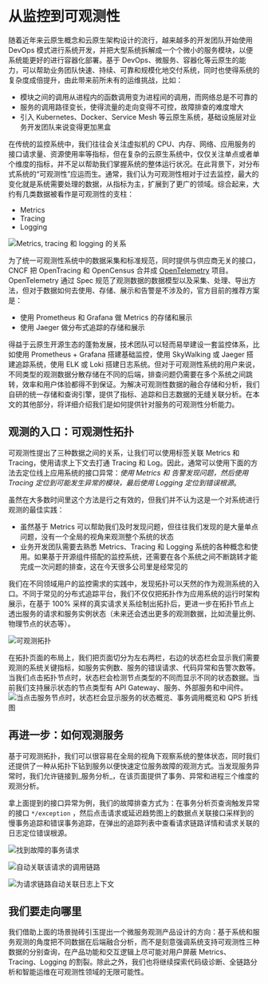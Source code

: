 # 从监控到可观测性

随着近年来云原生概念和云原生架构设计的流行，越来越多的开发团队开始使用 DevOps 模式进行系统开发，并把大型系统拆解成一个个微小的服务模块，以便系统能更好的进行容器化部署。基于 DevOps、微服务、容器化等云原生的能力，可以帮助业务团队快速、持续、可靠和规模化地交付系统，同时也使得系统的复杂度成倍提升，由此带来前所未有的运维挑战，比如：

- 模块之间的调用从进程内的函数调用变为进程间的调用，而网络总是不可靠的
- 服务的调用路径变长，使得流量的走向变得不可控，故障排查的难度增大
- 引入 Kubernetes、Docker、Service Mesh 等云原生系统，基础设施层对业务开发团队来说变得更加黑盒

在传统的监控系统中，我们往往会关注虚拟机的 CPU、内存、网络、应用服务的接口请求量、资源使用率等指标，但在复杂的云原生系统中，仅仅关注单点或者单个维度的指标，并不足以帮助我们掌握系统的整体运行状况。在此背景下，对分布式系统的“可观测性”应运而生。通常，我们认为可观测性相对于过去监控，最大的变化就是系统需要处理的数据，从指标为主，扩展到了更广的领域。综合起来，大约有几类数据被看作是可观测性的支柱：

- Metrics
- Tracing
- Logging

![Metrics, tracing 和 logging 的关系](http://terminus-paas.oss-cn-hangzhou.aliyuncs.com/paas-doc/2021/08/02/bcef24b7-40e0-4810-b672-934a9a1e925b.png)

为了统一可观测性系统中的数据采集和标准规范，同时提供与供应商无关的接口，CNCF 把 OpenTracing 和 OpenCensus 合并成 [OpenTelemetry](https://opentelemetry.io/) 项目。OpenTelemetry 通过 Spec 规范了观测数据的数据模型以及采集、处理、导出方法，但对于数据如何去使用、存储、展示和告警是不涉及的，官方目前的推荐方案是：

- 使用 Prometheus 和 Grafana 做 Metrics 的存储和展示
- 使用 Jaeger 做分布式追踪的存储和展示

得益于云原生开源生态的蓬勃发展，技术团队可以轻而易举建设一套监控体系，比如使用 Prometheus + Grafana 搭建基础监控，使用 SkyWalking 或 Jaeger 搭建追踪系统，使用 ELK 或 Loki 搭建日志系统。但对于可观测性系统的用户来说，不同类型的观测数据分散存储在不同的后端，排查问题仍需要在多个系统之间跳转，效率和用户体验都得不到保证。为解决可观测性数据的融合存储和分析，我们自研的统一存储和查询引擎，提供了指标、追踪和日志数据的无缝关联分析。在本文的其他部分，将详细介绍我们是如何提供针对服务的可观测性分析能力。

## 观测的入口：可观测性拓扑
可观测性提出了三种数据之间的关系，让我们可以使用标签关联 Metrics 和 Tracing，使用请求上下文去打通 Tracing 和 Log。因此，通常可以使用下面的方法去定位线上应用系统的接口异常：_使用 Metrics 和 告警发现问题，然后使用 Tracing 定位到可能发生异常的模块，最后使用 Logging 定位到错误根源_。

虽然在大多数时间里这个方法是行之有效的，但我们并不认为这是一个对系统进行观测的最佳实践：

- 虽然基于 Metrics 可以帮助我们及时发现问题，但往往我们发现的是大量单点问题，没有一个全局的视角来观测整个系统的状态
- 业务开发团队需要去熟悉 Metrics、Tracing 和 Logging 系统的各种概念和使用。如果基于开源组件搭配的监控系统，还需要在各个系统之间不断跳转才能完成一次问题的排查，这在今天很多公司里是经常见的

我们在不同领域用户的监控需求的实践中，发现拓扑可以天然的作为观测系统的入口。不同于常见的分布式追踪平台，我们不仅仅把拓扑作为应用系统的运行时架构展示，在基于 100% 采样的真实请求关系绘制出拓扑后，更进一步在拓扑节点上透出服务的请求和服务实例状态（未来还会透出更多的观测数据，比如流量比例、物理节点的状态等）。
  
![可观测拓扑](http://terminus-paas.oss-cn-hangzhou.aliyuncs.com/paas-doc/2021/08/02/2aebe8fe-4061-45c2-870d-39c1e783438d.png)

在拓扑页面的布局上，我们把页面切分为左右两栏，右边的状态栏会显示我们需要观测的系统关键指标，如服务实例数、服务的错误请求、代码异常和告警次数等。当我们点击拓扑节点时，状态栏会检测节点类型的不同而显示不同的状态数据。当前我们支持展示状态的节点类型有 API Gateway、服务、外部服务和中间件。
![当点击服务节点时，状态栏会显示服务的状态概览、事务调用概览和 QPS 折线图](http://terminus-paas.oss-cn-hangzhou.aliyuncs.com/paas-doc/2021/08/02/cb87885d-914d-409c-ad26-95442c88d301.png)


## 再进一步：如何观测服务
基于可观测拓扑，我们可以很容易在全局的视角下观察系统的整体状态，同时我们还提供了一种从拓扑下钻到服务以便快速定位服务故障的观测方式。当发现服务异常时，我们允许链接到_服务分析_，在该页面提供了事务、异常和进程三个维度的观测分析。

拿上面提到的接口异常为例，我们的故障排查方式为：在事务分析页查询触发异常的接口 `*/exception` ，然后点击请求或延迟趋势图上的数据点关联接口采样到的慢事务追踪和错误事务追踪，在弹出的追踪列表中查看请求链路详情和请求关联的日志定位错误根源。  

![找到故障的事务请求](http://terminus-paas.oss-cn-hangzhou.aliyuncs.com/paas-doc/2021/08/02/c05fd668-f59b-4cda-b942-1fb75bf2a843.png)

![自动关联该请求的调用链路](http://terminus-paas.oss-cn-hangzhou.aliyuncs.com/paas-doc/2021/08/02/2f764ac6-a0e8-406e-aee3-ae7e5394e0e1.png)

![为请求链路自动关联日志上下文](http://terminus-paas.oss-cn-hangzhou.aliyuncs.com/paas-doc/2021/08/02/3109f401-ff70-4c6a-bae0-0c75ab4da172.png)

## 我们要走向哪里
我们借助上面的场景抛砖引玉提出一个微服务观测产品设计的方向：基于系统和服务观测的角度把不同数据在后端融合分析，而不是刻意强调系统支持可观测性三种数据的分别查询，在产品功能和交互逻辑上尽可能对用户屏蔽 Metrics、Tracing、Logging 的割裂。除此之外，我们也将继续探索代码级诊断、全链路分析和智能运维在可观测性领域的无限可能性。